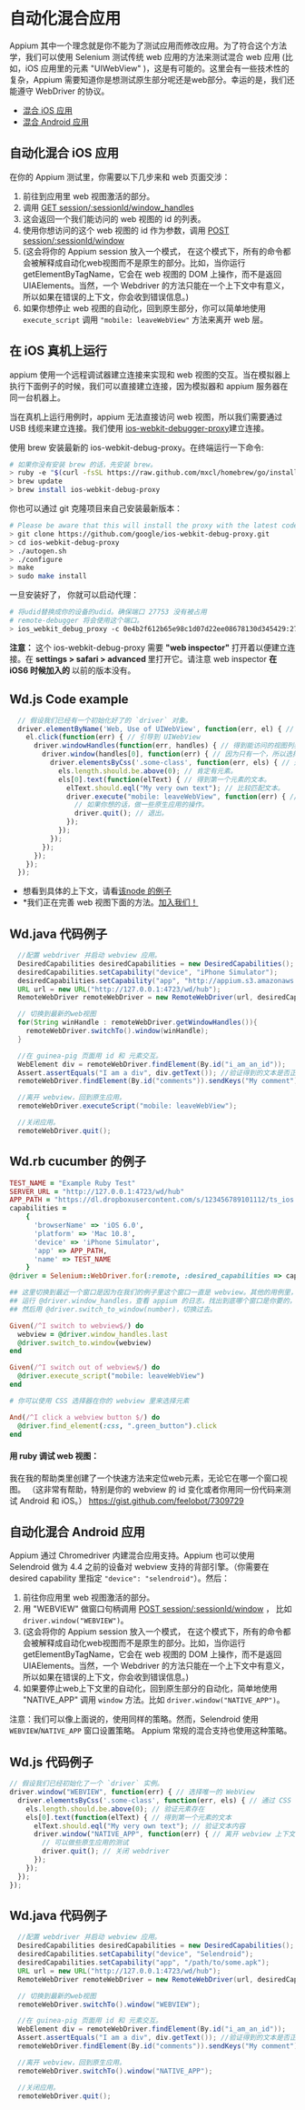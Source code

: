 自动化混合应用
======================

Appium 其中一个理念就是你不能为了测试应用而修改应用。为了符合这个方法学，我们可以使用 Selenium 测试传统 web 应用的方法来测试混合 web 应用 (比如，iOS 应用里的元素 "UIWebView" )，这是有可能的。这里会有一些技术性的复杂，Appium 需要知道你是想测试原生部分呢还是web部分。幸运的是，我们还能遵守 WebDriver 的协议。

*  [混合 iOS 应用](#ios)
*  [混合 Android 应用](#android)

<a name="ios"></a>自动化混合 iOS 应用
--------------------------

在你的 Appium 测试里，你需要以下几步来和 web 页面交涉：

1.  前往到应用里 web 视图激活的部分。
1.  调用 [GET session/:sessionId/window_handles](http://code.google.com/p/selenium/wiki/JsonWireProtocol#/session/:sessionId/window_handles)
1.  这会返回一个我们能访问的 web 视图的 id 的列表。
1.  使用你想访问的这个 web 视图的 id 作为参数，调用 [POST session/:sessionId/window](http://code.google.com/p/selenium/wiki/JsonWireProtocol#/session/:sessionId/window)
1.  (这会将你的 Appium session 放入一个模式， 在这个模式下，所有的命令都会被解释成自动化web视图而不是原生的部分。比如，当你运行 getElementByTagName，它会在 web 视图的 DOM 上操作，而不是返回 UIAElements。当然，一个 Webdriver 的方法只能在一个上下文中有意义，所以如果在错误的上下文，你会收到错误信息。)
1.  如果你想停止 web 视图的自动化，回到原生部分，你可以简单地使用 `execute_script` 调用 `"mobile: leaveWebView"` 方法来离开 web 层。
## 在 iOS 真机上运行
appium 使用一个远程调试器建立连接来实现和 web 视图的交互。当在模拟器上执行下面例子的时候，我们可以直接建立连接，因为模拟器和 appium 服务器在同一台机器上。

当在真机上运行用例时，appium 无法直接访问 web 视图，所以我们需要通过 USB 线缆来建立连接。我们使用 [ios-webkit-debugger-proxy](https://github.com/google/ios-webkit-debug-proxy)建立连接。

使用 brew 安装最新的 ios-webkit-debug-proxy。在终端运行一下命令:
``` bash
# 如果你没有安装 brew 的话，先安装 brew。
> ruby -e "$(curl -fsSL https://raw.github.com/mxcl/homebrew/go/install)"
> brew update
> brew install ios-webkit-debug-proxy
```

你也可以通过 git 克隆项目来自己安装最新版本：

``` bash
# Please be aware that this will install the proxy with the latest code (and not a tagged version).
> git clone https://github.com/google/ios-webkit-debug-proxy.git
> cd ios-webkit-debug-proxy
> ./autogen.sh
> ./configure
> make
> sudo make install
```

一旦安装好了， 你就可以启动代理：
``` bash
# 将udid替换成你的设备的udid。确保端口 27753 没有被占用
# remote-debugger 将会使用这个端口。
> ios_webkit_debug_proxy -c 0e4b2f612b65e98c1d07d22ee08678130d345429:27753 -d
```

<b>注意：</b> 这个 ios-webkit-debug-proxy 需要 <b>"web inspector"</b> 打开着以便建立连接。在 <b> settings > safari > advanced </b> 里打开它。请注意 web inspector <b>在 iOS6 时候加入的</b> 以前的版本没有。

## Wd.js Code example

```js
  // 假设我们已经有一个初始化好了的 `driver` 对象。
  driver.elementByName('Web, Use of UIWebView', function(err, el) { // 找到按钮，打开 web 视图
    el.click(function(err) { // 引导到 UIWebView
      driver.windowHandles(function(err, handles) { // 得到能访问的视图列表。
        driver.window(handles[0], function(err) { // 因为只有一个，所以选择第一个。
          driver.elementsByCss('.some-class', function(err, els) { // 通过 css 拿到元素。
            els.length.should.be.above(0); // 肯定有元素。
            els[0].text(function(elText) { // 得到第一个元素的文本。
              elText.should.eql("My very own text"); // 比较匹配文本。
              driver.execute("mobile: leaveWebView", function(err) { // 离开web视图上下文。
                // 如果你想的话，做一些原生应用的操作。
                driver.quit(); // 退出。
              });
            });
          });
        });
      });
    });
  });
```

* 想看到具体的上下文，请看[该node 的例子](https://github.com/appium/appium/blob/master/sample-code/examples/node/hybrid.js)
* *我们正在完善 web 视图下面的方法。[加入我们！](http://appium.io/get-involved.html)

## Wd.java 代码例子

```java
  //配置 webdriver 并启动 webview 应用。
  DesiredCapabilities desiredCapabilities = new DesiredCapabilities();
  desiredCapabilities.setCapability("device", "iPhone Simulator");
  desiredCapabilities.setCapability("app", "http://appium.s3.amazonaws.com/WebViewApp6.0.app.zip");  
  URL url = new URL("http://127.0.0.1:4723/wd/hub");
  RemoteWebDriver remoteWebDriver = new RemoteWebDriver(url, desiredCapabilities);

  // 切换到最新的web视图
  for(String winHandle : remoteWebDriver.getWindowHandles()){
    remoteWebDriver.switchTo().window(winHandle);
  }

  //在 guinea-pig 页面用 id 和 元素交互。
  WebElement div = remoteWebDriver.findElement(By.id("i_am_an_id"));
  Assert.assertEquals("I am a div", div.getText()); //验证得到的文本是否正确。
  remoteWebDriver.findElement(By.id("comments")).sendKeys("My comment"); //填写评论。

  //离开 webview，回到原生应用。
  remoteWebDriver.executeScript("mobile: leaveWebView");

  //关闭应用。
  remoteWebDriver.quit();
```

## Wd.rb cucumber 的例子

```ruby
TEST_NAME = "Example Ruby Test"
SERVER_URL = "http://127.0.0.1:4723/wd/hub"
APP_PATH = "https://dl.dropboxusercontent.com/s/123456789101112/ts_ios.zip"
capabilities =
    {
      'browserName' => 'iOS 6.0',
      'platform' => 'Mac 10.8',
      'device' => 'iPhone Simulator',
      'app' => APP_PATH,
      'name' => TEST_NAME
    }
@driver = Selenium::WebDriver.for(:remote, :desired_capabilities => capabilities, :url => SERVER_URL)

## 这里切换到最近一个窗口是因为在我们的例子里这个窗口一直是 webview。其他的用例里，你需要自己指定。
## 运行 @driver.window_handles，查看 appium 的日志，找出到底哪个窗口是你要的，然后找出相关的数字。
## 然后用 @driver.switch_to_window(number)，切换过去。

Given(/^I switch to webview$/) do
  webview = @driver.window_handles.last
  @driver.switch_to.window(webview)
end

Given(/^I switch out of webview$/) do
  @driver.execute_script("mobile: leaveWebView")
end

# 你可以使用 CSS 选择器在你的 webview 里来选择元素

And(/^I click a webview button $/) do
  @driver.find_element(:css, ".green_button").click
end
```
#### 用 ruby 调试 web 视图：
我在我的帮助类里创建了一个快速方法来定位web元素，无论它在哪一个窗口视图。
（这非常有帮助，特别是你的 webview 的 id 变化或者你用同一份代码来测试 Android 和 iOS。）
https://gist.github.com/feelobot/7309729

<a name="android"></a>自动化混合 Android 应用
--------------------------

Appium 通过 Chromedriver 内建混合应用支持。Appium 也可以使用 Selendroid 做为 4.4 之前的设备对 webview 支持的背部引擎。（你需要在 desired capability 里指定 `"device": "selendroid"`）。然后：

1.  前往你应用里 web 视图激活的部分。
1.  用 "WEBVIEW" 做窗口句柄调用 [POST session/:sessionId/window](http://code.google.com/p/selenium/wiki/JsonWireProtocol#/session/:sessionId/window) ， 比如 `driver.window("WEBVIEW")`。
1.  (这会将你的 Appium session 放入一个模式， 在这个模式下，所有的命令都会被解释成自动化web视图而不是原生的部分。比如，当你运行 getElementByTagName，它会在 web 视图的 DOM 上操作，而不是返回 UIAElements。当然，一个 Webdriver 的方法只能在一个上下文中有意义，所以如果在错误的上下文，你会收到错误信息。)
1.  如果要停止web上下文里的自动化，回到原生部分的自动化，简单地使用 "NATIVE_APP" 调用 `window` 方法。比如 `driver.window("NATIVE_APP")`。

注意：我们可以像上面说的，使用同样的策略。然而，Selendroid 使用 `WEBVIEW`/`NATIVE_APP` 窗口设置策略。 Appium 常规的混合支持也使用这种策略。

## Wd.js 代码例子

```js
// 假设我们已经初始化了一个 `driver` 实例。
driver.window("WEBVIEW", function(err) { // 选择唯一的 WebView
  driver.elementsByCss('.some-class', function(err, els) { // 通过 CSS 取得元素
    els.length.should.be.above(0); // 验证元素存在
    els[0].text(function(elText) { // 得到第一个元素的文本
      elText.should.eql("My very own text"); // 验证文本内容
      driver.window("NATIVE_APP", function(err) { // 离开 webview 上下文
        // 可以做些原生应用的测试
        driver.quit(); // 关闭 webdriver
      });
    });
  });
});
```

## Wd.java 代码例子

```java
  //配置 webdriver 并启动 webview 应用。
  DesiredCapabilities desiredCapabilities = new DesiredCapabilities();
  desiredCapabilities.setCapability("device", "Selendroid");
  desiredCapabilities.setCapability("app", "/path/to/some.apk");  
  URL url = new URL("http://127.0.0.1:4723/wd/hub");
  RemoteWebDriver remoteWebDriver = new RemoteWebDriver(url, desiredCapabilities);

  // 切换到最新的web视图
  remoteWebDriver.switchTo().window("WEBVIEW");

  //在 guinea-pig 页面用 id 和 元素交互。
  WebElement div = remoteWebDriver.findElement(By.id("i_am_an_id"));
  Assert.assertEquals("I am a div", div.getText()); //验证得到的文本是否正确。
  remoteWebDriver.findElement(By.id("comments")).sendKeys("My comment"); //填写评论。

  //离开 webview，回到原生应用。
  remoteWebDriver.switchTo().window("NATIVE_APP");

  //关闭应用。
  remoteWebDriver.quit();
```
